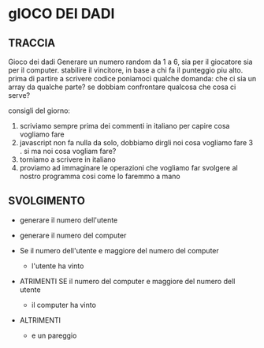 # gIOCO DEI DADI

## TRACCIA


Gioco dei dadi
Generare un numero random da 1 a 6, sia per il giocatore sia per il computer.
stabilire il vincitore, in base a chi fa il punteggio piu alto.
prima di partire a scrivere codice poniamoci qualche domanda:
che ci sia un array da qualche parte?
se dobbiam confrontare qualcosa che cosa ci serve?

consigli del giorno:

1. scriviamo sempre prima dei commenti in italiano per capire cosa vogliamo fare
2. javascript non fa nulla da solo, dobbiamo dirgli noi cosa vogliamo fare
3 . si ma noi cosa vogliam fare?
4. torniamo a scrivere in italiano
5. proviamo ad immaginare le operazioni che vogliamo far svolgere al nostro programma cosi come lo faremmo a mano


## SVOLGIMENTO

- generare il numero dell'utente
- generare il numero del computer

- Se il numero dell'utente e maggiore del numero del computer
  - l'utente ha vinto
- ATRIMENTI SE il numero del computer e maggiore del numero dell utente
  - il computer ha vinto
- ALTRIMENTI
  - e un pareggio

